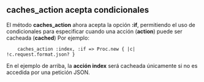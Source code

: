 <!-- -*- mode: markdown; coding: utf-8; -*- -->

## caches\_action acepta condicionales

El método **caches\_action** ahora acepta la opción **:if**, permitiendo el uso de condicionales para especificar cuando una acción (**action**) puede ser cacheada (**cached**) Por ejemplo:

        caches_action :index, :if => Proc.new { |c| !c.request.format.json? }

En el ejemplo de arriba, la **acción index** será cacheada únicamente si no es accedida por una petición JSON.

